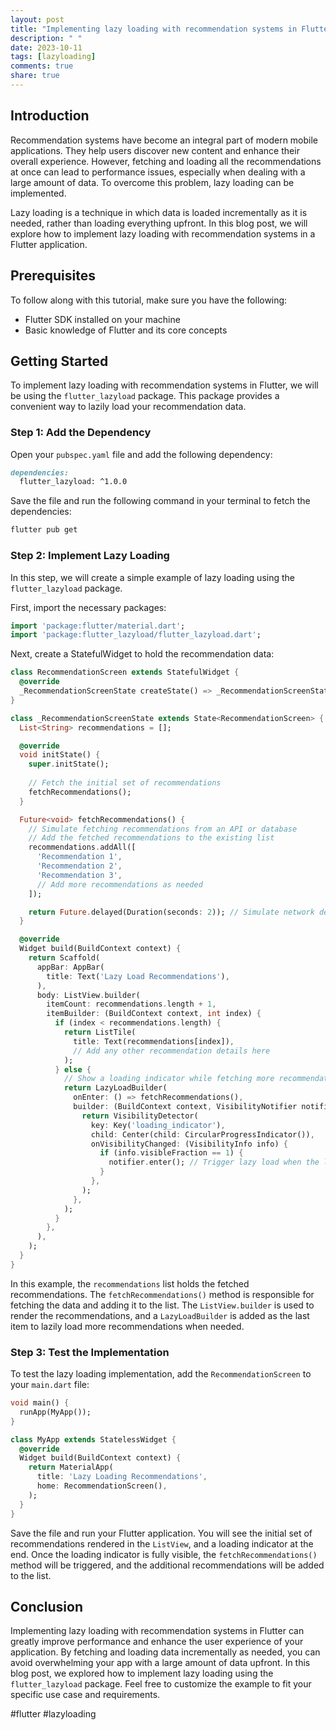 ```yaml
---
layout: post
title: "Implementing lazy loading with recommendation systems in Flutter"
description: " "
date: 2023-10-11
tags: [lazyloading]
comments: true
share: true
---
```


## Introduction

Recommendation systems have become an integral part of modern mobile applications. They help users discover new content and enhance their overall experience. However, fetching and loading all the recommendations at once can lead to performance issues, especially when dealing with a large amount of data. To overcome this problem, lazy loading can be implemented.

Lazy loading is a technique in which data is loaded incrementally as it is needed, rather than loading everything upfront. In this blog post, we will explore how to implement lazy loading with recommendation systems in a Flutter application.

## Prerequisites

To follow along with this tutorial, make sure you have the following:

- Flutter SDK installed on your machine
- Basic knowledge of Flutter and its core concepts

## Getting Started

To implement lazy loading with recommendation systems in Flutter, we will be using the `flutter_lazyload` package. This package provides a convenient way to lazily load your recommendation data.

### Step 1: Add the Dependency

Open your `pubspec.yaml` file and add the following dependency:

```markdown
dependencies:
  flutter_lazyload: ^1.0.0
```

Save the file and run the following command in your terminal to fetch the dependencies:

```bash
flutter pub get
```

### Step 2: Implement Lazy Loading

In this step, we will create a simple example of lazy loading using the `flutter_lazyload` package. 

First, import the necessary packages:

```dart
import 'package:flutter/material.dart';
import 'package:flutter_lazyload/flutter_lazyload.dart';
```

Next, create a StatefulWidget to hold the recommendation data:

```dart
class RecommendationScreen extends StatefulWidget {
  @override
  _RecommendationScreenState createState() => _RecommendationScreenState();
}

class _RecommendationScreenState extends State<RecommendationScreen> {
  List<String> recommendations = [];

  @override
  void initState() {
    super.initState();
    
    // Fetch the initial set of recommendations
    fetchRecommendations();
  }

  Future<void> fetchRecommendations() {
    // Simulate fetching recommendations from an API or database
    // Add the fetched recommendations to the existing list
    recommendations.addAll([
      'Recommendation 1',
      'Recommendation 2',
      'Recommendation 3',
      // Add more recommendations as needed
    ]);

    return Future.delayed(Duration(seconds: 2)); // Simulate network delay
  }

  @override
  Widget build(BuildContext context) {
    return Scaffold(
      appBar: AppBar(
        title: Text('Lazy Load Recommendations'),
      ),
      body: ListView.builder(
        itemCount: recommendations.length + 1,
        itemBuilder: (BuildContext context, int index) {
          if (index < recommendations.length) {
            return ListTile(
              title: Text(recommendations[index]),
              // Add any other recommendation details here
            );
          } else {
            // Show a loading indicator while fetching more recommendations
            return LazyLoadBuilder(
              onEnter: () => fetchRecommendations(),
              builder: (BuildContext context, VisibilityNotifier notifier, _) {
                return VisibilityDetector(
                  key: Key('loading_indicator'),
                  child: Center(child: CircularProgressIndicator()),
                  onVisibilityChanged: (VisibilityInfo info) {
                    if (info.visibleFraction == 1) {
                      notifier.enter(); // Trigger lazy load when the loading indicator is fully visible
                    }
                  },
                );
              },
            );
          }
        },
      ),
    );
  }
}
```

In this example, the `recommendations` list holds the fetched recommendations. The `fetchRecommendations()` method is responsible for fetching the data and adding it to the list. The `ListView.builder` is used to render the recommendations, and a `LazyLoadBuilder` is added as the last item to lazily load more recommendations when needed.

### Step 3: Test the Implementation

To test the lazy loading implementation, add the `RecommendationScreen` to your `main.dart` file:

```dart
void main() {
  runApp(MyApp());
}

class MyApp extends StatelessWidget {
  @override
  Widget build(BuildContext context) {
    return MaterialApp(
      title: 'Lazy Loading Recommendations',
      home: RecommendationScreen(),
    );
  }
}
```

Save the file and run your Flutter application. You will see the initial set of recommendations rendered in the `ListView`, and a loading indicator at the end. Once the loading indicator is fully visible, the `fetchRecommendations()` method will be triggered, and the additional recommendations will be added to the list.

## Conclusion

Implementing lazy loading with recommendation systems in Flutter can greatly improve performance and enhance the user experience of your application. By fetching and loading data incrementally as needed, you can avoid overwhelming your app with a large amount of data upfront. In this blog post, we explored how to implement lazy loading using the `flutter_lazyload` package. Feel free to customize the example to fit your specific use case and requirements.

#flutter #lazyloading